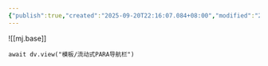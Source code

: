 ```yaml
---
{"publish":true,"created":"2025-09-20T22:16:07.084+08:00","modified":"2025-09-20T22:16:48.036+08:00","cssclasses":""}
---
```


![[mj.base]]

```dataviewjs
await dv.view("模板/流动式PARA导航栏")
```